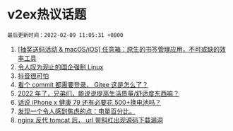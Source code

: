 # v2ex热议话题

`最后更新时间：2022-02-09 11:05:31 +0800`

1. [[抽奖送码活动 & macOS/iOS] 任意箱：原生的书签管理应用，不可或缺的效率工具](https://www.v2ex.com/t/832392)
1. [令人叹为观止的国企强制 Linux](https://www.v2ex.com/t/832405)
1. [抖音很可怕](https://www.v2ex.com/t/832436)
1. [看个 commit 都需要登录， Gitee 这是怎么了？](https://www.v2ex.com/t/832503)
1. [2022 年了，兄弟们，能说说提高生活质量/舒适度东西嘛？](https://www.v2ex.com/t/832587)
1. [话说 iPhone x 健康 79 还有必要花 500+换电池吗？](https://www.v2ex.com/t/832465)
1. [发现一个令人感到焦虑的点：电量百分比。](https://www.v2ex.com/t/832408)
1. [nginx 反代 tomcat 后， url 带斜杠出现源码下载漏洞](https://www.v2ex.com/t/832466)

